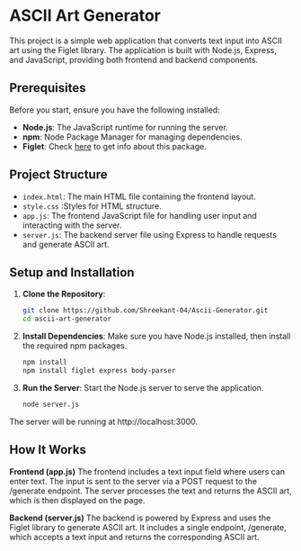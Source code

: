 # ASCII Art Generator

This project is a simple web application that converts text input into ASCII art using the Figlet library. The application is built with Node.js, Express, and JavaScript, providing both frontend and backend components.

## Prerequisites

Before you start, ensure you have the following installed:

- **Node.js**: The JavaScript runtime for running the server.
- **npm**: Node Package Manager for managing dependencies.
- **Figlet**: Check [here](https://www.npmjs.com/package/figlet) to get info about this package.

## Project Structure

- `index.html`: The main HTML file containing the frontend layout.
- `style.css` :Styles for HTML structure.
- `app.js`: The frontend JavaScript file for handling user input and interacting with the server.
- `server.js`: The backend server file using Express to handle requests and generate ASCII art.

## Setup and Installation

1. **Clone the Repository**:
   ```bash
   git clone https://github.com/Shreekant-04/Ascii-Generator.git
   cd ascii-art-generator

2. **Install Dependencies**:
   Make sure you have Node.js installed, then install the required npm packages.
   ```bash
   npm install
   npm install figlet express body-parser
   
3. **Run the Server**:
   Start the Node.js server to serve the application.
   ```bash
   node server.js

 The server will be running at http://localhost:3000.




## How It Works
   **Frontend (app.js)**
      The frontend includes a text input field where users can enter text.
      The input is sent to the server via a POST request to the /generate endpoint.
      The server processes the text and returns the ASCII art, which is then displayed on the page.

   **Backend (server.js)**
      The backend is powered by Express and uses the Figlet library to generate ASCII art.
      It includes a single endpoint, /generate, which accepts a text input and returns the corresponding ASCII art.

